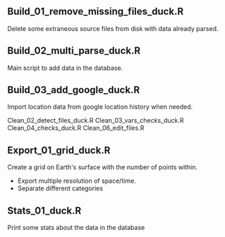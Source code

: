 
## Build_01_remove_missing_files_duck.R

Delete some extraneous source files from disk with data already parsed.

## Build_02_multi_parse_duck.R

Main script to add data in the database.

## Build_03_add_google_duck.R

Import location data from google location history when needed.


Clean_02_detect_files_duck.R
Clean_03_vars_checks_duck.R
Clean_04_checks_duck.R
Clean_06_edit_files.R

## Export_01_grid_duck.R

Create a grid on Earth's surface with the number of points within.

- Export multiple resolution of space/time.
- Separate different categories


## Stats_01_duck.R

Print some stats about the data in the database



